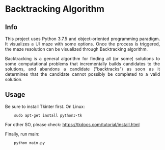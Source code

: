 <style>body {text-align: justify}</style>

# Backtracking Algorithm

## Info

This project uses Python 3.7.5 and object-oriented programming paradigm. It visualizes a UI maze with some options. Once the process is triggered, the maze resolution can be visualized through Backtracking algorithm.

Backtracking is a general algorithm for finding all (or some) solutions to some computational problems that incrementally builds candidates to the solutions, and abandons a candidate ("backtracks") as soon as it determines that the candidate cannot possibly be completed to a valid solution.

## Usage

Be sure to install Tkinter first. On Linux:

        sudo apt-get install python3-tk

For other SO, please check: https://tkdocs.com/tutorial/install.html

Finally, run main:

        python main.py



